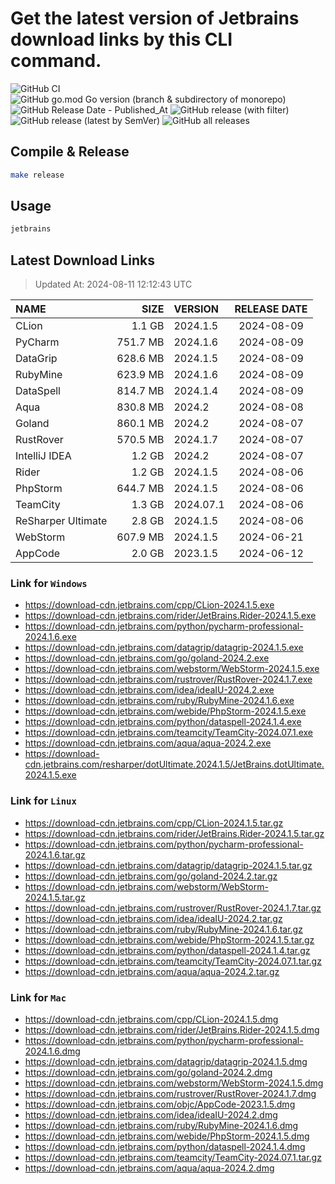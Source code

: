 # Get the latest version of Jetbrains download links by this CLI command.

![GitHub CI](https://github.com/designinlife/jetbrains/actions/workflows/ci.yml/badge.svg)
![GitHub go.mod Go version (branch & subdirectory of monorepo)](https://img.shields.io/github/go-mod/go-version/designinlife/jetbrains/master)
![GitHub Release Date - Published_At](https://img.shields.io/github/release-date/designinlife/jetbrains)
![GitHub release (with filter)](https://img.shields.io/github/v/release/designinlife/jetbrains)
![GitHub release (latest by SemVer)](https://img.shields.io/github/downloads/designinlife/jetbrains/v1.1.10/total)
![GitHub all releases](https://img.shields.io/github/downloads/designinlife/jetbrains/total)

## Compile & Release

```bash
make release
```

## Usage

```bash
jetbrains
```

## Latest Download Links

> Updated At: 2024-08-11 12:12:43 UTC

| NAME | SIZE | VERSION | RELEASE DATE |
| :-- | --: | :-- | :--: |
| CLion | 1.1 GB | 2024.1.5 | 2024-08-09 |
| PyCharm | 751.7 MB | 2024.1.6 | 2024-08-09 |
| DataGrip | 628.6 MB | 2024.1.5 | 2024-08-09 |
| RubyMine | 623.9 MB | 2024.1.6 | 2024-08-09 |
| DataSpell | 814.7 MB | 2024.1.4 | 2024-08-09 |
| Aqua | 830.8 MB | 2024.2 | 2024-08-08 |
| Goland | 860.1 MB | 2024.2 | 2024-08-07 |
| RustRover | 570.5 MB | 2024.1.7 | 2024-08-07 |
| IntelliJ IDEA | 1.2 GB | 2024.2 | 2024-08-07 |
| Rider | 1.2 GB | 2024.1.5 | 2024-08-06 |
| PhpStorm | 644.7 MB | 2024.1.5 | 2024-08-06 |
| TeamCity | 1.3 GB | 2024.07.1 | 2024-08-06 |
| ReSharper Ultimate | 2.8 GB | 2024.1.5 | 2024-08-06 |
| WebStorm | 607.9 MB | 2024.1.5 | 2024-06-21 |
| AppCode | 2.0 GB | 2023.1.5 | 2024-06-12 |

### Link for `Windows`

* <https://download-cdn.jetbrains.com/cpp/CLion-2024.1.5.exe>
* <https://download-cdn.jetbrains.com/rider/JetBrains.Rider-2024.1.5.exe>
* <https://download-cdn.jetbrains.com/python/pycharm-professional-2024.1.6.exe>
* <https://download-cdn.jetbrains.com/datagrip/datagrip-2024.1.5.exe>
* <https://download-cdn.jetbrains.com/go/goland-2024.2.exe>
* <https://download-cdn.jetbrains.com/webstorm/WebStorm-2024.1.5.exe>
* <https://download-cdn.jetbrains.com/rustrover/RustRover-2024.1.7.exe>
* <https://download-cdn.jetbrains.com/idea/ideaIU-2024.2.exe>
* <https://download-cdn.jetbrains.com/ruby/RubyMine-2024.1.6.exe>
* <https://download-cdn.jetbrains.com/webide/PhpStorm-2024.1.5.exe>
* <https://download-cdn.jetbrains.com/python/dataspell-2024.1.4.exe>
* <https://download-cdn.jetbrains.com/teamcity/TeamCity-2024.07.1.exe>
* <https://download-cdn.jetbrains.com/aqua/aqua-2024.2.exe>
* <https://download-cdn.jetbrains.com/resharper/dotUltimate.2024.1.5/JetBrains.dotUltimate.2024.1.5.exe>

### Link for `Linux`

* <https://download-cdn.jetbrains.com/cpp/CLion-2024.1.5.tar.gz>
* <https://download-cdn.jetbrains.com/rider/JetBrains.Rider-2024.1.5.tar.gz>
* <https://download-cdn.jetbrains.com/python/pycharm-professional-2024.1.6.tar.gz>
* <https://download-cdn.jetbrains.com/datagrip/datagrip-2024.1.5.tar.gz>
* <https://download-cdn.jetbrains.com/go/goland-2024.2.tar.gz>
* <https://download-cdn.jetbrains.com/webstorm/WebStorm-2024.1.5.tar.gz>
* <https://download-cdn.jetbrains.com/rustrover/RustRover-2024.1.7.tar.gz>
* <https://download-cdn.jetbrains.com/idea/ideaIU-2024.2.tar.gz>
* <https://download-cdn.jetbrains.com/ruby/RubyMine-2024.1.6.tar.gz>
* <https://download-cdn.jetbrains.com/webide/PhpStorm-2024.1.5.tar.gz>
* <https://download-cdn.jetbrains.com/python/dataspell-2024.1.4.tar.gz>
* <https://download-cdn.jetbrains.com/teamcity/TeamCity-2024.07.1.tar.gz>
* <https://download-cdn.jetbrains.com/aqua/aqua-2024.2.tar.gz>

### Link for `Mac`

* <https://download-cdn.jetbrains.com/cpp/CLion-2024.1.5.dmg>
* <https://download-cdn.jetbrains.com/rider/JetBrains.Rider-2024.1.5.dmg>
* <https://download-cdn.jetbrains.com/python/pycharm-professional-2024.1.6.dmg>
* <https://download-cdn.jetbrains.com/datagrip/datagrip-2024.1.5.dmg>
* <https://download-cdn.jetbrains.com/go/goland-2024.2.dmg>
* <https://download-cdn.jetbrains.com/webstorm/WebStorm-2024.1.5.dmg>
* <https://download-cdn.jetbrains.com/rustrover/RustRover-2024.1.7.dmg>
* <https://download-cdn.jetbrains.com/objc/AppCode-2023.1.5.dmg>
* <https://download-cdn.jetbrains.com/idea/ideaIU-2024.2.dmg>
* <https://download-cdn.jetbrains.com/ruby/RubyMine-2024.1.6.dmg>
* <https://download-cdn.jetbrains.com/webide/PhpStorm-2024.1.5.dmg>
* <https://download-cdn.jetbrains.com/python/dataspell-2024.1.4.dmg>
* <https://download-cdn.jetbrains.com/teamcity/TeamCity-2024.07.1.tar.gz>
* <https://download-cdn.jetbrains.com/aqua/aqua-2024.2.dmg>
